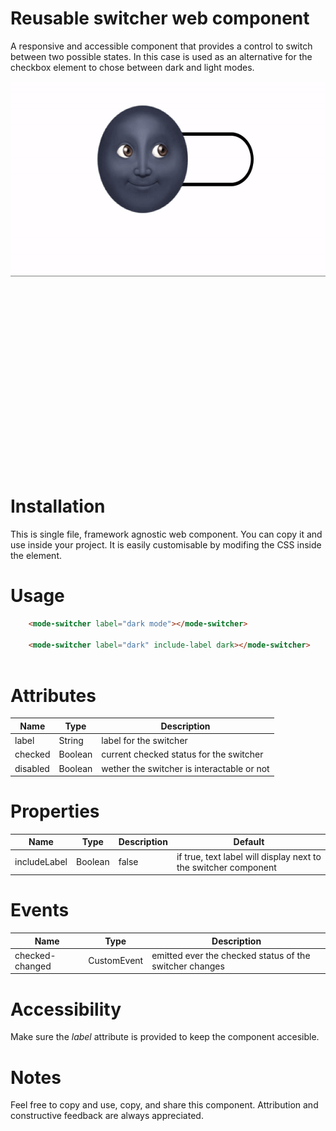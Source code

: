 # Reusable switcher web component
A responsive and accessible component that provides a control to switch between two possible states. In this case is used as an alternative for the checkbox element to chose between dark and light modes.

<div style="display: flex">
<img src="./switcher.gif" alt="switcher component being clicked and changing from off to on, and back to off state" height="312" width="600"/>

<div style="display: flex; flex-direction: column">
<img src="./switcher-light.png" alt="switcher component off" height="312" width="600"/>
<img src="./switcher-dark.png" alt="switcher component on" height="312" width="600"/>
</div>

</div>

# Installation
This is single file, framework agnostic web component. You can copy it and use inside your project. It is easily customisable by modifing the CSS inside the <style></style> element. 

# Usage
```html
    <mode-switcher label="dark mode"></mode-switcher>
    
    <mode-switcher label="dark" include-label dark></mode-switcher>
   
```

# Attributes
| Name | Type | Description | 
| ---- | ---- | ----------- |
| label | String | label for the switcher | 
| checked | Boolean | current checked status for the switcher |
| disabled | Boolean | wether the switcher is interactable or not |

# Properties
| Name | Type | Description | Default |
| ---- | ---- | ----------- | -------- |
| includeLabel | Boolean | false | if true, text label will display next to the switcher component | false |

# Events
| Name | Type | Description |
| ---- | ---- | ----------- | 
| checked-changed | CustomEvent | emitted ever the checked status of the switcher changes

# Accessibility
Make sure the *label* attribute is provided to keep the component accesible.

# Notes
Feel free to copy and use, copy, and share this component. Attribution and constructive feedback are always appreciated.
